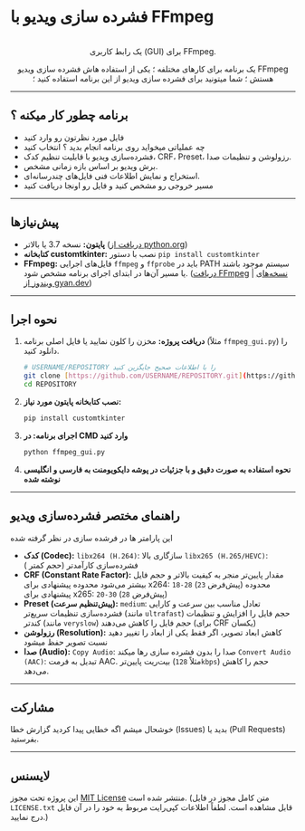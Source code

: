 # فشرده سازی ویدیو با FFmpeg

<p align="center">
  <br/>
  یک رابط کاربری (GUI) برای FFmpeg.
</p>


<div dir="rtl" align="center">
FFmpeg یک برنامه برای کارهای مختلفه ؛ یکی از استفاده هاش فشرده سازی ویدیو هستش ؛ شما میتونید برای فشرده سازی ویدیو از این برنامه استفاده کنید ؛
</div>

-----

##  برنامه چطور کار میکنه ؟

* فایل مورد نظرتون رو وارد کنید
* چه عملیاتی میخواید روی برنامه انجام بدید ؟ انتخاب کنید
* فشرده‌سازی ویدیو با قابلیت تنظیم کدک، CRF، Preset، رزولوشن و تنظیمات صدا.
* برش ویدیو بر اساس بازه زمانی مشخص.
* استخراج و نمایش اطلاعات فنی فایل‌های چندرسانه‌ای.
* مسیر خروجی رو مشخص کنید و فایل رو اونجا دریافت کنید

-----

## پیش‌نیازها

* **پایتون:** نسخه 3.7 یا بالاتر ([دریافت از python.org](https://www.python.org/downloads/))
* **کتابخانه customtkinter:** نصب با دستور `pip install customtkinter`
* **FFmpeg:** فایل‌های اجرایی `ffmpeg` و `ffprobe` باید در PATH سیستم موجود باشند یا مسیر آن‌ها در ابتدای اجرای برنامه مشخص شود. ([دریافت FFmpeg](https://ffmpeg.org/download.html) | [نسخه‌های ویندوز از gyan.dev](https://gyan.dev/ffmpeg/builds/))

-----

## نحوه اجرا

1.  **دریافت پروژه:**
    مخزن را کلون نمایید یا فایل اصلی برنامه (مثلاً `ffmpeg_gui.py`) را دانلود کنید.
    ```bash
    # USERNAME/REPOSITORY را با اطلاعات صحیح جایگزین کنید
    git clone [https://github.com/USERNAME/REPOSITORY.git](https://github.com/USERNAME/REPOSITORY.git)
    cd REPOSITORY
    ```
2.  **نصب کتابخانه پایتون مورد نیاز:**
    ```bash
    pip install customtkinter
    ```
3.  **اجرای برنامه: در CMD وارد کنید**
    ```bash
    python ffmpeg_gui.py
    ```
4.  **نحوه استفاده به صورت دقیق و با جزئیات در پوشه دایکویومنت به فارسی و انگلیسی نوشته شده**

-----

## راهنمای مختصر فشرده‌سازی ویدیو

این پارامتر ها در فرشده سازی در نظر گرفته شده 

* **کدک (Codec):**
     `libx264 (H.264)`: سازگاری بالا
     `libx265 (H.265/HEVC)`: فشرده‌سازی کارآمدتر (حجم کمتر )
* **CRF (Constant Rate Factor):**
     مقدار پایین‌تر منجر به کیفیت بالاتر و حجم فایل بیشتر می‌شود
     محدوده پیشنهادی برای x264: `18-28` (پیش‌فرض `23`)
     محدوده پیشنهادی برای x265: `20-30` (پیش‌فرض `28`)
* **Preset (پیش‌تنظیم سرعت):**
     `medium`: تعادل مناسب بین سرعت و کارایی فشرده‌سازی
     تنظیمات سریع‌تر (مانند `ultrafast`) حجم فایل را افزایش و تنظیمات کندتر (مانند `veryslow`) حجم فایل را کاهش می‌دهند (برای CRF یکسان)
* **رزولوشن (Resolution):** کاهش ابعاد تصویر، اگر فقط یکی از ابعاد را تغییر دهید نسبت تصویر حفظ میشود
* **صدا (Audio):**
     `Copy Audio`: صدا را بدون فشرده سازی رها میکند
     `Convert Audio (AAC)`: تبدیل به فرمت AAC. بیت‌ریت پایین‌تر (مثلاً `128kbps`) حجم را کاهش می‌دهد.


-----

## مشارکت

خوشحال میشم اگه خطایی پیدا کردید گزارش خطا (Issues) بدید یا (Pull Requests) ‌بفرستید.

-----

## لایسنس

این پروژه تحت مجوز [MIT License](LICENSE.txt) منتشر شده است.
(متن کامل مجوز در فایل `LICENSE.txt` قابل مشاهده است. لطفاً اطلاعات کپی‌رایت مربوط به خود را در آن فایل درج نمایید.)
